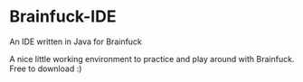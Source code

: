# Brainfuck-IDE
An IDE written in Java for Brainfuck

A nice little working environment to practice and play around with Brainfuck. Free to download :)
